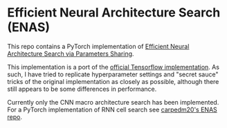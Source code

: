 # Efficient Neural Architecture Search (ENAS)

This repo contains a PyTorch implementation of [Efficient Neural Architecture Search via Parameters Sharing](https://arxiv.org/abs/1802.03268).

This implementation is a port of the [official Tensorflow implementation](https://github.com/melodyguan/enas). As such, I have tried to replicate hyperparameter settings and "secret sauce" tricks of the original implementation as closely as possible, although there still appears to be some differences in performance.

Currently only the CNN macro architecture search has been implemented. For a PyTorch implementation of RNN cell search see [carpedm20's ENAS repo](https://github.com/carpedm20/ENAS-pytorch).